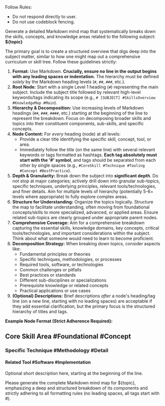 Follow Rules:
- Do not respond directly to user.
- Do not use codeblock fencing.

Generate a detailed Markdown mind map that systematically breaks down the skills, concepts, and knowledge areas related to the following subject: **${topic}**

The primary goal is to create a structured overview that digs deep into the subject matter, similar to how one might map out a comprehensive curriculum or skill tree. Follow these guidelines strictly:

1.  **Format:** Use Markdown. **Crucially, ensure no line in the output begins with any leading spaces or indentation.** The hierarchy must be defined *solely* by the Markdown heading levels (`#`, `##`, `###`, etc.).
2.  **Root Node:** Start with a single Level 1 heading (`#`) representing the main subject. Include the subject title followed by relevant high-level keywords/tags indicating its scope (e.g., `# [SUBJECT] #SkillsOverview #KnowledgeMap #Main`).
3.  **Hierarchy & Decomposition:** Use increasing levels of Markdown headings (`##`, `###`, `####`, etc.) starting at the beginning of the line to represent the breakdown. Focus on decomposing broader skills and topics into their constituent components, sub-skills, and specific concepts.
4.  **Node Content:** For *every* heading (node) at all levels:
    * Provide a clear title identifying the specific skill, concept, tool, or area.
    * Immediately follow the title (on the same line) with several relevant keywords or tags formatted as hashtags. **Each tag absolutely must start with the '#' symbol**, and tags should be separated from each other by single spaces (e.g., `#CoreSkill #Technique #Tooling #Concept #BestPractice`).
5.  **Depth & Granularity:** Break down the subject into **significant depth**. Do not stop at major categories; actively drill down into granular sub-topics, specific techniques, underlying principles, relevant tools/technologies, and finer details. Aim for multiple levels of hierarchy (potentially 5-6+ levels where appropriate) to fully explore complex areas.
6.  **Structure for Understanding:** Organize the topics logically. Structure the map to facilitate understanding, often moving from foundational concepts/skills to more specialized, advanced, or applied areas. Ensure related sub-topics are clearly grouped under appropriate parent nodes.
7.  **Comprehensive Coverage:** Aim for a comprehensive breakdown capturing the essential skills, knowledge domains, key concepts, critical tools/technologies, and important considerations within the subject. Think about what someone would need to learn to become proficient.
8.  **Decomposition Strategy:** When breaking down topics, consider aspects like:
    * Fundamental principles or theories
    * Specific techniques, methodologies, or processes
    * Required tools, software, or technologies
    * Common challenges or pitfalls
    * Best practices or standards
    * Different sub-disciplines or specializations
    * Prerequisite knowledge or related concepts
    * Practical applications or use cases
9.  **(Optional) Descriptions:** Brief descriptions *after* a node's heading/tag line (on a new line, starting with no leading spaces) are acceptable if they add essential clarification, but the primary focus is the structured hierarchy of titles and tags.

**Example Node Format (Strict Adherence Required):**

## Core Skill Area #Foundational #Concept

### Specific Technique #Methodology #Detail

#### Related Tool #Software #Implementation
Optional short description here, starting at the beginning of the line.

Please generate the complete Markdown mind map for ${topic}, emphasizing a deep and structured breakdown of its components and strictly adhering to all formatting rules (no leading spaces, all tags start with #).
